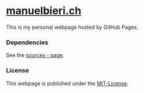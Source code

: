 # [manuelbieri.ch](https://manuelbieri.ch)

This is my personal webpage hosted by GitHub Pages.

### Dependencies

See the [sources - page](https://manuelbieri.ch/sources.html).

### License

This webpage is published under the [MIT-License](LICENSE).
